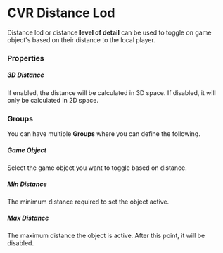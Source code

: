 # CVR Distance Lod
Distance lod or distance **level of detail** can be used to toggle on game object's based on their distance to the local
player.

### Properties

##### 3D Distance
If enabled, the distance will be calculated in 3D space. If disabled, it will only be calculated in 2D space.

### Groups
You can have multiple **Groups** where you can define the following.

##### Game Object
Select the game object you want to toggle based on distance.

##### Min Distance
The minimum distance required to set the object active.

##### Max Distance
The maximum distance the object is active. After this point, it will be disabled.